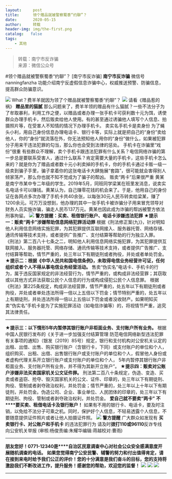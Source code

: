 ```yaml
---
layout:     post
title:      领个赠品就被警察蜀黍“约聊”？
date:       2020-05-15
author:     转载
header-img: img/the-first.png
catalog:   false
tags:
    - 其他
---
```


<blockquote><p>转载：南宁市反诈骗<br>
来源：微信公众号</p></blockquote>

#领个赠品就被警察蜀黍“约聊”？
[南宁市反诈骗]
**南宁市反诈骗**
微信号nanningfanzha
功能介绍南宁反虚假信息诈骗中心，权威推送预警、防骗信息，提高群众防骗意识。

![]({{site.baseurl}}/postimg/P9ficrEVSdibb1dIZJFHGXVGcnj7ygD9J561Q8XuvpzCLzwhXyefvgRyZWHeMfqficvoLy18T7tXn7mltMMJfYCTg.gif)
What？费羊羊就因为领了个赠品就被警察蜀黍“约聊”？
![]({{site.baseurl}}/postimg/m6vdLvvo6W5RgfWapwrH4LZKkDhyQweZ5qbf7kpbdAHVc1ZdKImvUP3Ah6iasFvGm1QxGsubiaedjTSfa3xUxu4g.gif)
请看《赠品惹的祸》
**赠品里的猫腻**
那么问题来了，费羊羊领的赠品有什么猫腻？一些不法分子为了牟取暴利，利用工作之便，以赠品或者办理一张手机卡可获利数十元为饵，诱使群众办理手机卡，然后贩卖给他人使用。有的甚至通过诱骗他人填写个人信息、拍摄照片等，在受害人不知情的情况下办理手机卡。
卖实名手机卡是卖身份
为了蝇头小利，用自己身份信息办理电话卡、银行卡等，实际上就是把自己的“身份”卖给他人，你的“身份”就流落在外，你无法预知他人用你的“身份”做什么，如果被犯罪分子用来干违法犯罪的勾当，那么你也会受到法律的惩处。
手机卡在诈骗里“戏份”很重
有些群众不理解，卖个手机卡跟违法犯罪有什么关系？电信网络诈骗的第一步总是要联系受害人，通过什么联系？肯定需要大量的手机卡，这些手机卡怎么来的？就是你为了赠品或者数十元小利卖掉的手机卡，你的手机卡通过卡贩一级一级卖到骗子手里，骗子拿着你的这张电话卡大肆施展“套路”，很可能就会害得别人倾家荡产，那么你也就不知不觉成为了骗子的帮凶。
贩卖“两卡”后果很严重
黄某是南宁市某中专二年级的学生。2019年5月，同班同学梁某在班里发消息，说卖实名电话卡可以赚钱。黄某认为，自己赚零花钱的机会来了。于是，他用自己的身份证在各网点多次办理了手机卡共40余张，以每张30元人民币转卖给梁某，赚了1200余元。可万万没想到，他办理的其中一张手机卡被诈骗分子用来冒充领导对财务人员实施诈骗，骗走人民币137万元。黄某也因此成为诈骗的帮凶被警方依法刑事拘留。
![]({{site.baseurl}}/postimg/qo8icENTdQ3WTGg9icvR5pmcVW0dZ9v5HcgoXOM23WJOOd7hctKyQY9I9E3p6fVzE2mouuUSO9zcf20GgSibtDouQ.gif)
**警方提醒：买卖、租借银行账户、电话卡涉嫌违法犯罪**
**★提示一：贩卖“两卡”涉嫌帮助信息网络犯罪活动罪**
根据《刑法修正案(九)》，针对明知他人利用信息网络实施犯罪，为其犯罪提供互联网接入、服务器托管、网络存储、通讯传输等技术支持，或者提供广告推广、支付结算等帮助的行为独立入罪。
《刑法》第二百八十七条之二，明知他人利用信息网络实施犯罪，为其犯罪提供互联网接入、服务器托管、网络存储、通讯传输等技术支持，或者提供广告推广、支付结算等帮助，情节严重的，处三年以下有期徒刑或者拘役，并处或者单处罚金。
**★提示二：根据《中华人民共和国电信条例》，未取得电信业务经营许可证，任何组织或者个人不得从事电信业务经营活动。**
售卖“伪实名”电话卡、手机卡的行为，属于违反国家规定的非法经营行为，情节严重的，或构成非法经营罪；其窃取或以其他方式非法获取公民个人信息的行为或构成侵犯公民个人信息罪。
根据《刑法》第225条规定，构成非法经营罪，情节严重的，处五年以下有期徒刑或者拘役，并处或者单处违法所得一倍以上五倍以下罚金；情节特别严重的，处五年以上有期徒刑，并处违法所得一倍以上五倍以下罚金或者没收财产。如果明知买卖“伪实名”手机卡是为了实施犯罪活动（如电信诈骗等）的，将视情节严重，追究其法律责任。
****
**★提示三：以下情形5年内暂停其银行账户非柜面业务、支付账户所有业务。**
根据中国人民银行发布的《关于进一步加强支付结算管理
防范电信网络新型违法犯罪有关事项的通知》（银发〔2019〕85号）规定，银行和支付机构对公安机关认定的出租、出借、出售、购买银行账户（含银行卡，下同）或支付账户的单位和个人，组织购买、出租、出借、出售银行账户或支付账户的单位和个人，假冒他人身份或者虚构代理关系开立银行账户或支付账户的单位和个人，
5年内暂停其银行账户非柜面业务、支付账户所有业务，并不得为其新开立账户”。
**★提示四：贩卖对公账户涉嫌非法买卖国家机关公文证件罪。**
刑法第二百八十条规定，伪造、变造、买卖或者盗窃、抢夺、毁灭国家机关的公文、证件、印章的，处三年以下有期徒刑、拘役、管制或者剥夺政治权利，并处罚金；情节严重的，处三年以上十年以下有期徒刑，并处罚金。伪造公司、企业、事业单位、人民团体的印章的，处三年以下有期徒刑、拘役、管制或者剥夺政治权利，并处罚金。
**爱自己就不要卖“两卡”**
**不****要买卖、租借电话卡及银行账户！**
如果有不用的银行卡、电话卡，要及时注销，以免给不法分子可乘之机。同时，保护好个人信息，不轻易透露个人信息，不要随意提供证件照片或者让他人拍摄证件照。
![]({{site.baseurl}}/postimg/m6vdLvvo6W7RUBA5ictY9TZGOQ7KiahlTctxAGzibtanbP9B35kIUR8dOwsJ2LxicH3XZ6r6bXtJ8VMAmdmgPRA32Q.jpeg)
**警方提醒**
广大群众如发现有
**买卖银行卡、对公账户和手机卡**
的违法犯罪行为
请及时**拨打110或96110**反诈专线
向公安机关举报
(审核:杨俊责编:朱耀华编辑:蒋越校对:曹雨)
***
**朋友您好！0771-12340是****自治区民意调查中心对社会公众安全感满意度开展随机调查的电话。**
**如果您觉得南宁公安民警、辅警的努力和付出值得肯定，请在接到来电时给予我们公正的评价！您的十分满意是我们奋斗的目标，您的支持将激励我们不断改进工作，提升服务！感谢您的帮助，欢迎您的监督！**
![]({{site.baseurl}}/postimg/m6vdLvvo6W4tBmkSw7BynPAZ4dpgGzH6gPSKpMSPibm3ZZdwYARicAqYI6iaLTicawgZUezTc6lgHXWGaSqHwiav3qA.jpeg)
![]({{site.baseurl}}/postimg/m6vdLvvo6W4tBmkSw7BynPAZ4dpgGzH6dmhqpDKgZf4VOiaaxr6LcaFfRCPDEHukjOhPlt2iaH3NnVwoVk1xjWLw.jpeg)
![]({{site.baseurl}}/postimg/m6vdLvvo6W4tBmkSw7BynPAZ4dpgGzH62EZZ3JuBHMHzWr2pWjUukPSqx9WsRt3S4RWQicPNzhvt1LNVX5mbTSw.jpeg)
****
